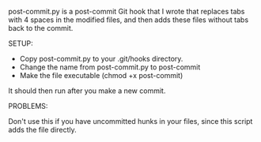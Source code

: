 post-commit.py is a post-commit Git hook that I wrote that replaces tabs with 4 spaces in the modified files, and then adds these files without tabs back to the commit. 

SETUP: 

- Copy post-commit.py to your .git/hooks directory. 
- Change the name from post-commit.py to post-commit
- Make the file executable (chmod +x post-commit)

It should then run after you make a new commit.

PROBLEMS: 

Don't use this if you have uncommitted hunks in your files, since this script adds the file directly.